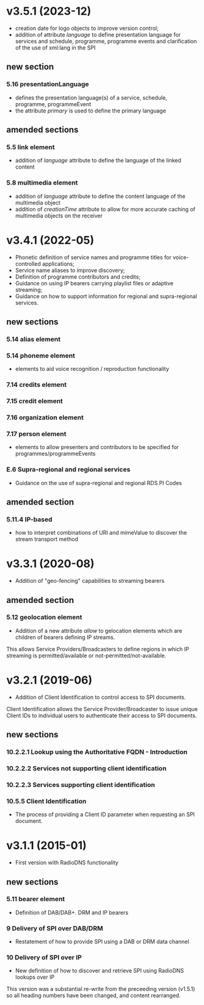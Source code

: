 # v3.5.1 (2023-12)
- creation date for logo objects to improve version control;
- addition of attribute _language_ to define presentation language for services and schedule, programme, programme events and clarification of the use of
xml:lang in the SPI

## new section
### 5.16 presentationLanguage
- defines the presentation language(s) of a service, schedule, programme, programmeEvent
- the attribute _primary_ is used to define the primary language

## amended sections
### 5.5 link element
- addition of _language_ attribute to define the language of the linked content

### 5.8 multimedia element
- addition of _language_ attribute to define the content language of the multimedia object
- addition of _creationTime_ attribute to allow for more accurate caching of multimedia objects on the receiver

# v3.4.1 (2022-05)
- Phonetic definition of service names and programme titles for voice-controlled applications;
- Service name aliases to improve discovery;
- Definition of programme contributors and credits;
- Guidance on using IP bearers carrying playlist files or adaptive streaming;
- Guidance on how to support information for regional and supra-regional services.

## new sections
### 5.14 alias element
### 5.14 phoneme element
- elements to aid voice recognition / reproduction functionality

### 7.14 credits element
### 7.15 credit element
### 7.16 organization element
### 7.17 person element
- elements to allow presenters and contributors to be specified for programmes/programmeEvents

### E.6 Supra-regional and regional services
- Guidance on the use of supra-regional and regional RDS PI Codes

## amended section
### 5.11.4 IP-based
- how to interpret combinations of URI and mimeValue to discover the stream transport method

# v3.3.1 (2020-08)
- Addition of "geo-fencing" capabilities to streaming bearers

## amended section
### 5.12 geolocation element
- Addition of a new attribute _allow_ to gelocation elements which are children of bearers defining IP streams.

This allows Service Providers/Broadcasters to define regions in which IP streaming is permitted/available or not-permitted/not-available.

# v3.2.1 (2019-06)
- Addition of Client Identification to control access to SPI documents.

Client Identification allows the Service Provider/Broadcaster to issue unique Client IDs to individual users to authenticate their access to SPI documents.

## new sections
### 10.2.2.1 Lookup using the Authoritative FQDN - Introduction
### 10.2.2.2 Services not supporting client identification
### 10.2.2.3 Services supporting client identification
### 10.5.5 Client Identification
- The process of providing a Client ID parameter when requesting an SPI document.

# v3.1.1 (2015-01)
- First version with RadioDNS functionality

## new sections
### 5.11 bearer element
- Definition of DAB/DAB+. DRM and IP bearers

### 9 Delivery of SPI over DAB/DRM
- Restatement of how to provide SPI using a DAB or DRM data channel
 
### 10 Delivery of SPI over IP
- New definition of how to discover and retrieve SPI using RadioDNS lookups over IP


This version was a substantial re-write from the preceeding version (v1.5.1) so all heading numbers have been changed, and content rearranged.
